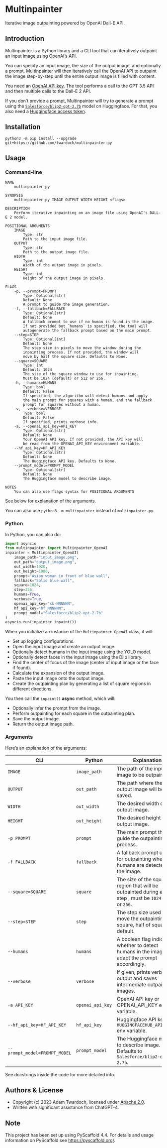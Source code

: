 # Multinpainter

Iterative image outpainting powered by OpenAI Dall-E API.

## Introduction

Multinpainter is a Python library and a CLI tool that can iteratively outpaint an input image using OpenAI’s API. 

You can specify an input image, the size of the output image, and optionally a prompt. Multinpainter will then iteratively call the OpenAI API to outpaint the image step-by-step until the entire output image is filled with content. 

You need an [OpenAI API key](https://platform.openai.com/account/api-keys). The tool performs a call to the GPT 3.5 API and then multiple calls to the Dall-E 2 API. 

If you don’t provide a prompt, Multinpainter will try to generate a prompt using the [`Salesforce/blip2-opt-2.7b`](https://huggingface.co/Salesforce/blip2-opt-2.7b) model on Huggingface. For that, you also need a [Huggingface access token](https://huggingface.co/settings/tokens). 

## Installation

```
python3 -m pip install --upgrade git+https://github.com/twardoch/multinpainter-py
```

## Usage

### Command-line

```
NAME
    multinpainter-py

SYNOPSIS
    multinpainter-py IMAGE OUTPUT WIDTH HEIGHT <flags>

DESCRIPTION
    Perform iterative inpainting on an image file using OpenAI's DALL-E 2 model.

POSITIONAL ARGUMENTS
    IMAGE
        Type: str
        Path to the input image file.
    OUTPUT
        Type: str
        Path to the output image file.
    WIDTH
        Type: int
        Width of the output image in pixels.
    HEIGHT
        Type: int
        Height of the output image in pixels.

FLAGS
    -p, --prompt=PROMPT
        Type: Optional[str]
        Default: None
        A prompt to guide the image generation.
    -f, --fallback=FALLBACK
        Type: Optional[str]
        Default: None
        A fallback prompt to use if no human is found in the image. 
        If not provided but `humans` is specified, the tool will 
        autogenerate the fallback prompt based on the main prompt.
    --step=STEP
        Type: Optional[int]
        Default: None
        The step size in pixels to move the window during the 
        inpainting process. If not provided, the window will 
        move by half the square size. Defaults to None.
    --square=SQUARE
        Type: int
        Default: 1024
        The size of the square window to use for inpainting. 
        Must be 1024 (default) or 512 or 256.
    -h, --humans=HUMANS
        Type: bool
        Default: False
        If specified, the algorithm will detect humans and apply 
        the main prompt for squares with a human, and the fallback 
        prompt for squares without a human.
    -v, --verbose=VERBOSE
        Type: bool
        Default: False
        If specified, prints verbose info.
    -a, --openai_api_key=API_KEY
        Type: Optional[str]
        Default: None
        Your OpenAI API key. If not provided, the API key will 
        be read from the OPENAI_API_KEY environment variable.
    --hf_api_key=HF_API_KEY
        Type: Optional[Str]
        Default: None
        The Huggingface API key. Defaults to None.
    --prompt_model=PROMPT_MODEL
        Type: Optional[str]
        Default: None
        The Huggingface model to describe image.

NOTES
    You can also use flags syntax for POSITIONAL ARGUMENTS
```

See below for explanation of the arguments. 

You can also use `python3 -m multinpainter` instead of `multinpainter-py`. 

### Python

In Python, you can also do: 

```python
import asyncio
from multinpainter import Multinpainter_OpenAI
inpainter = Multinpainter_OpenAI(
    image_path="input_image.png",
    out_path="output_image.png",
    out_width=1920,
    out_height=1080,
    prompt="Asian woman in front of blue wall",
    fallback="Solid blue wall",
    square=1024,
    step=256,
    humans=True,
    verbose=True,
    openai_api_key="sk-NNNNNN",
    hf_api_key="hf_NNNNNN",
    prompt_model="Salesforce/blip2-opt-2.7b"
)
asyncio.run(inpainter.inpaint())
```

When you initialize an instance of the `Multinpainter_OpenAI` class, it will: 

- Set up logging configurations.
- Open the input image and create an output image.
- Optionally detect humans in the input image using the YOLO model.
- Optionally detect faces in the input image using the Dlib library.
- Find the center of focus of the image (center of input image or the face if found).
- Calculate the expansion of the output image.
- Paste the input image onto the output image.
- Create the outpainting plan by generating a list of square regions in different directions.

You then call the `inpaint()` **async** method, which will:

- Optionally infer the prompt from the image.
- Perform outpainting for each square in the outpainting plan.
- Save the output image.
- Return the output image path.

### Arguments

Here’s an explanation of the arguments: 

| CLI                           | Python           | Explanation                                                                                                |
| ----------------------------- | ---------------- | ---------------------------------------------------------------------------------------------------------- |
| `IMAGE`                       | `image_path`     | The path of the input image to be outpainted.                                                              |
| `OUTPUT`                      | `out_path`       | The path where the output image will be saved.                                                             |
| `WIDTH`                       | `out_width`      | The desired width of the output image.                                                                     |
| `HEIGHT`                      | `out_height`     | The desired height of the output image.                                                                    |
| `-p PROMPT`                   | `prompt`         | The main prompt that will guide the outpainting process.                                                   |
| `-f FALLBACK`                 | `fallback`       | A fallback prompt used for outpainting when no humans are detected in the image.                           |
| `--square=SQUARE`             | `square`         | The size of the square region that will be outpainted during each step , must be `1024` or `512` or `256`. |
| `--step=STEP`                 | `step`           | The step size used to move the outpainting square, half of square by default.                              |
| `--humans`                    | `humans`         | A boolean flag indicating whether to detect humans in the image and adapt the prompt accordingly.          |
| `--verbose`                   | `verbose`        | If given, prints verbose output and saves intermediate outpainting images.                                 |
| `-a API_KEY`                  | `openai_api_key` | OpenAI API key or OPENAI_API_KEY env variable.                                                             |
| `--hf_api_key=HF_API_KEY`     | `hf_api_key`     | Huggingface API key or `HUGGINGFACEHUB_API_TOKEN` env variable.                                            |
| `--prompt_model=PROMPT_MODEL` | `prompt_model`   | The Huggingface model to describe image. Defaults to `Salesforce/blip2-opt-2.7b`.                          |

See docstrings inside the code for more detailed info.

## Authors & License

- Copyright (c) 2023 Adam Twardoch, licensed under [Apache 2.0](./LICENSE.txt).
- Written with significant assistance from ChatGPT-4.

## Note

This project has been set up using PyScaffold 4.4. For details and usage
information on PyScaffold see https://pyscaffold.org/.
